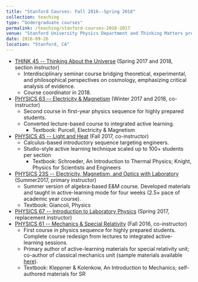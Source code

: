 ```yaml
---
title: "Stanford Courses: Fall 2016--Spring 2018"
collection: teaching
type: "Undergraduate courses"
permalink: /teaching/stanford-courses-2016-2017
venue: "Stanford University Physics Department and Thinking Matters program"
date: 2016-09-26
location: "Stanford, CA"
---
```


* [THINK 45 -- Thinking About the Universe](http://explorecourses.stanford.edu/search?q=think45&view=catalog&page=0&filter-coursestatus-Active=on&collapse=&academicYear=20172018) (Spring 2017 and 2018, section instructor)
	- Interdisciplinary seminar course bridging theoretical, experimental, and philosophical perspectives on cosmology, emphasizing critical analysis of evidence.
  - Course coordinator in 2018.
* [PHYSICS 63 -- Electricity & Magnetism](http://explorecourses.stanford.edu/search?view=catalog&filter-coursestatus-Active=on&page=0&catalog=&academicYear=20172018&q=PHYSICS63&collapse=) (Winter 2017 and 2018, co-instructor)
	- Second course in first-year physics sequence for highly prepared students.
  - Converted lecture-based course to integrated active learning.
	- Textbook: Purcell, Electricity & Magnetism
* [PHYSICS 45 -- Light and Heat](http://explorecourses.stanford.edu/search?q=PHYSICS45&view=catalog&page=0&filter-coursestatus-Active=on&collapse=&academicYear=20172018) (Fall 2017, co-instructor)
	- Calculus-based introductory sequence targeting engineers.
  - Studio-style active learning technique scaled up to 100+ students per section
	- Textbook: Schroeder, An Introduction to Thermal Physics; Knight, Physics for Scientists and Engineers
* [PHYSICS 23S -- Electricity, Magnetism, and Optics with Laboratory](http://explorecourses.stanford.edu/search?q=PHYSICS23S&view=catalog&page=0&filter-coursestatus-Active=on&collapse=&academicYear=20162017) (Summer2017, primary instructor)
	- Summer version of algebra-based E&M course. Developed materials and taught in active-learning mode for four weeks (2.5× pace of academic year course).
	- Textbook: Giancoli, Physics
* [PHYSICS 67 -- Introduction to Laboratory Physics](http://explorecourses.stanford.edu/search?view=catalog&filter-coursestatus-Active=on&page=0&catalog=&academicYear=20162017&q=PHYSICS67&collapse=) (Spring 2017, replacement instructor)
* [PHYSICS 61 -- Mechanics & Special Relativity](http://explorecourses.stanford.edu/search?view=catalog&filter-coursestatus-Active=on&page=0&catalog=&academicYear=20162017&q=PHYSICS61&collapse=) (Fall 2016, co-instructor)
	- First course in physics sequence for highly prepared students. Complete course redesign from lectures to integrated active-learning sessions.
	- Primary author of active-learning materials for special relativity unit; co-author of classical mechanics unit (sample materials available [here](/portfolio/sample-course-materials-physics-61)).
	- Textbook: Kleppner & Kolenkow, An Introduction to Mechanics; self-authored materials for SR